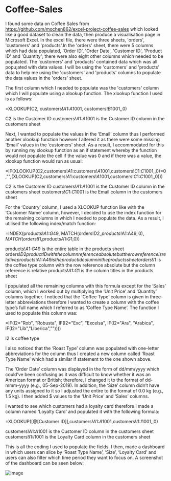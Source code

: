 # Coffee-Sales

I found some data on Coffee Sales from https://github.com/mochen862/excel-project-coffee-sales which looked like a good dataset to clean the data, then produce a visualisation page in Microsoft Excel. In the excel file, there were three sheets, 'orders', 'customers' and 'products'.In the 
'orders' sheet, there were 5 columns which had data populated, 'Order ID', 'Order Date', 'Customer ID', 'Product ID' and 'Quantity'; there were also eight other columns which needed to be populated. The 'customers' and 'products' contained data which was all popu;ated with data values. I will
be using the 'customers' and 'products' data to help me using the 'customers' and 'products' columns to populate the data values in the 'orders' sheet. 

The first column which I needed to populate was the 'customers' column which I will populate using a xlookup function. The xlookup function I used is as follows:

=XLOOKUP(C2, customers!$A$1:$A$1001, customers!$B$1001,,0) 

C2 is the Customer ID
customers!$A$1:$A$1001 is the Customer ID column in the customers sheet

Next, I wanted to populate the values in the ‘Email’ column thus I performed another xlookup function however I altered it as there were some missing ‘Email’ values in the ‘customers’ sheet. As a result, I accommodated for this by running my xlookup function as an if statement whereby the
function would not populate the cell if the value was 0 and if there was a value, the xlookup function would run as usual:

=IF(XLOOKUP(C2,customers!$A$1:customers!$A$1001,customers!$C$1:$C$1001,,0)=0,"",(XLOOKUP(C2,customers!$A$1:customers!$A$1001,customers!$C$1:$C$1001,,0)))

C2 is the Customer ID
customers!$A$1:$A$1001 is the Customer ID column in the customers sheet
customers!$C$1:$C$1001 is the Email column in the customers sheet

For the ‘Country’ column, I used a XLOOKUP function like with the ‘Customer Name’ column, however, I decided to use the index function for the remaining columns in which I needed to populate the data. As a result, I utilised the following index/match function:

=INDEX(products!$A$1:$G$49, MATCH(orders!$D2,products!$A$1:$A$49,0), MATCH(orders!I$1,products$A$1:$G$1,0))

products!$A$1:$G$49 is the entire table in the products sheet
orders!$D2 product ID with the column reference absolute but the row reference is relative
products!$A$1:$A$49 is the product id column in the products sheet
orders!I$1 is the coffee type column with the row reference absolute but the column reference is relative
products!$A$1:$G$1 is the column titles in the products sheet

I populated all the remaining columns with this formula except for the ‘Sales’ column, which I worked out by multiplying the ‘Unit Price’ and ‘Quantity’ columns together.
I noticed that the ‘Coffee Type’ column is given in three-letter abbreviations therefore I wanted to create a column with the coffee type’s full name which I referred to as ‘Coffee Type Name’. The function I used to populate this column was:

=IF(I2="Rob", "Robusta", IF(I2="Exc", "Excelsa", IF(I2="Ara", "Arabica", IF(I2="Lib","Liberica",""))))

I2 is coffee type

I also noticed that the ‘Roast Type’ column was populated with one-letter abbreviations for the column thus I created a new column called ‘Roast Type Name’ which had a similar if statement to the one shown above.

The ‘Order Date’ column was displayed in the form of dd/mm/yyyy which could’ve been confusing as it was difficult to know whether it was an American format or British; therefore, I changed it to the format of dd-mmm-yyyy (e.g., 05-Sep-2019). In addition, the ‘Size’ column didn’t have 
any units assigned to it so I adjusted the entire to the format of  0.0 kg (e.g., 1.5 kg). I then added $ values to the ‘Unit Price’ and ‘Sales’ columns. 

I wanted to see which customers had a loyalty card therefore I made a column named ‘Loyalty Card’ and populated it with the following formula:

=XLOOKUP([@[Customer ID]],customers!$A$1:$A$1001,customers!$I$1:$I$1001,,0)

customers!$A$1:$A$1001 is the Customer ID column in the customers sheet
customers!$I$1:$I$1001 is the Loyalty Card column in the customers sheet


This is all the coding I used to populate the fields. I then, made a dashboard in which users can slice by ‘Roast Type Name’, ‘Size’, ‘Loyalty Card’ and users can also filter which time period they want to focus on. A screenshot of the dashboard can be seen below:

![image](https://github.com/AdamH489/Coffee-Sales/assets/122322345/4a870bf8-259f-48a8-bc50-4ef160475fb1)

